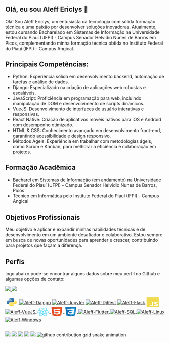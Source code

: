 ## Olá, eu sou Aleff Ericlys 👋



Olá! Sou Aleff Ericlys, um entusiasta da tecnologia com sólida formação técnica e uma paixão por desenvolver soluções inovadoras. Atualmente, estou cursando Bacharelado em Sistemas de Informação na Universidade Federal do Piauí (UFPI) - Campus Senador Helvídio Nunes de Barros em Picos, complementando minha formação técnica obtida no Instituto Federal do Piauí (IFPI) - Campus Angical.

## Principais Competências:
- Python: Experiência sólida em desenvolvimento backend, automação de tarefas e análise de dados.
- Django: Especializado na criação de aplicações web robustas e escaláveis.
- JavaScript: Proficiência em programação para web, incluindo manipulação de DOM e desenvolvimento de scripts dinâmicos.
- VueJS: Desenvolvimento de interfaces de usuário interativas e responsivas.
- React Native: Criação de aplicativos móveis nativos para iOS e Android com desempenho otimizado.
- HTML & CSS: Conhecimento avançado em desenvolvimento front-end, garantindo acessibilidade e design responsivo.
- Métodos Ágeis: Experiência em trabalhar com metodologias ágeis, como Scrum e Kanban, para melhorar a eficiência e colaboração em projetos.
## Formação Acadêmica
- Bacharel em Sistemas de Informação (em andamento) na Universidade Federal do Piauí (UFPI) - Campus Senador Helvídio Nunes de Barros, Picos
- Técnico em Informática pelo Instituto Federal do Piauí (IFPI) - Campus Angical
## Objetivos Profissionais
Meu objetivo é aplicar e expandir minhas habilidades técnicas e de desenvolvimento em um ambiente desafiador e colaborativo. Estou sempre em busca de novas oportunidades para aprender e crescer, contribuindo para projetos que façam a diferença.

## Perfis


logo abaixo pode-se encontrar alguns dados sobre meu perfil no Github e algumas opções de contato:

<div>
  <a href="https://github.com/aleffericlys">
  <img height="180em" src="https://github-readme-stats.vercel.app/api?username=aleffericlys&show_icons=true&theme=dracula&include_all_commits=true&count_private=true"/>
  <img height="180em" src="https://github-readme-stats.vercel.app/api/top-langs/?username=aleffericlys&layout=compact&langs_count=16&theme=dracula"/>
</div>
<div style="display: inline_block"><br>
  <img align="center" alt="Aleff-Python" height="30" width="40" src="https://raw.githubusercontent.com/devicons/devicon/master/icons/python/python-original.svg">
  <img align="center" alt="Aleff-Dajngo" height="30" width="40" src="https://cdn.jsdelivr.net/gh/devicons/devicon@latest/icons/django/django-plain.svg" />
  <img align="center" alt="Aleff-Jupyter" height="30" width="40" src="https://cdn.jsdelivr.net/gh/devicons/devicon@latest/icons/jupyter/jupyter-original-wordmark.svg" />
  <img align="center" alt="Aleff-DjRest" height="30" width="40" src="https://cdn.jsdelivr.net/gh/devicons/devicon@latest/icons/djangorest/djangorest-plain.svg" />
  <img align="center" alt="Aleff-Flask" height="30" width="40" src="https://cdn.jsdelivr.net/gh/devicons/devicon@latest/icons/flask/flask-original.svg"/>
  <img align="center" alt="Aleff-Js" height="30" width="40" src="https://raw.githubusercontent.com/devicons/devicon/master/icons/javascript/javascript-plain.svg">
  <img align="center" alt="Aleff-VueJS" height="30" width="40" src="https://cdn.jsdelivr.net/gh/devicons/devicon@latest/icons/vuejs/vuejs-original.svg" />
  <img align="center" alt="Aleff-React" height="30" width="40" src="https://raw.githubusercontent.com/devicons/devicon/master/icons/react/react-original.svg">
  <img align="center" alt="Aleff-HTML" height="30" width="40" src="https://raw.githubusercontent.com/devicons/devicon/master/icons/html5/html5-original.svg">
  <img align="center" alt="Aleff-CSS" height="30" width="40" src="https://raw.githubusercontent.com/devicons/devicon/master/icons/css3/css3-original.svg">
  <img align="center" alt="Aleff-Flutter" height="30" width="40" src="https://cdn.jsdelivr.net/gh/devicons/devicon@latest/icons/flutter/flutter-original.svg" />
  <img align="center" alt="Aleff-SQL" height="30" width="40" src="https://cdn.jsdelivr.net/gh/devicons/devicon@latest/icons/azuresqldatabase/azuresqldatabase-original.svg" />
  <img align="center" alt="Aleff-Linux" height="30" width="40" src="https://cdn.jsdelivr.net/gh/devicons/devicon@latest/icons/linux/linux-original.svg" />
  <img align="center" alt="Aleff-Windows" height="30" width="40" src="https://cdn.jsdelivr.net/gh/devicons/devicon@latest/icons/windows8/windows8-original.svg" />
</div>

##
 
<div> 
  <a href="https://www.instagram.com/aleffericlys/" target="_blank"><img src="https://img.shields.io/badge/-Instagram-%23E4405F?style=for-the-badge&logo=instagram&logoColor=white" target="_blank"></a>
  <a href="https://wa.me/5586994570648" target="_blank"><img src="https://img.shields.io/badge/WhatsApp-25D366?style=for-the-badge&logo=whatsapp&logoColor=white" target="_blank"></a> 
  <a href = "mailto:ericlys558@gmail.com"><img src="https://img.shields.io/badge/-Gmail-%23333?style=for-the-badge&logo=gmail&logoColor=white" target="_blank"></a>
  <a href="https://www.linkedin.com/in/aleff-araújo-8a9206239/" target="_blank"><img src="https://img.shields.io/badge/-LinkedIn-%230077B5?style=for-the-badge&logo=linkedin&logoColor=white" target="_blank"></a>
  <a href="https://www.facebook.com/aleff.ericlys/" target="_blank"><img src="https://img.shields.io/badge/Facebook-%231877F2.svg?style=for-the-badge&logo=Facebook&logoColor=white" target="_blank"></a>
  
 
  <picture>
  <source media="(prefers-color-scheme: dark)" srcset="https://raw.githubusercontent.com/aleffericlys/aleffericlys/output/github-contribution-grid-snake-dark.svg">
  <source media="(prefers-color-scheme: light)" srcset="https://raw.githubusercontent.com/aleffericlys/aleffericlys/output/github-contribution-grid-snake.svg">
  <img alt="github contribution grid snake animation" src="https://raw.githubusercontent.com/aleffericlys/YourUser/output/github-contribution-grid-snake.svg">
</picture>
 
</div>
